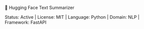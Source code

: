 

🤖 Hugging Face Text Summarizer

Status: Active | License: MIT | Language: Python | Domain: NLP | Framework: FastAPI
